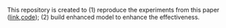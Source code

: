 This repository is created to (1) reproduce the experiments from this paper ([link](https://arxiv.org/abs/2208.14924),[code](https://github.com/Helmholtz-AI-Energy/BaumBauen)); (2) build enhanced model to enhance the effectiveness. 
